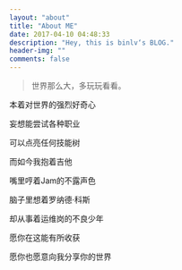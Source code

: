 ```yaml
---
layout: "about"
title: "About ME"
date: 2017-04-10 04:48:33
description: "Hey, this is binlv‘s BLOG."
header-img: ""
comments: false
---
```


> 世界那么大，多玩玩看看。


<p style="text-align:center;">

本着对世界的强烈好奇心

妄想能尝试各种职业

可以点亮任何技能树

而如今我抱着吉他

嘴里哼着Jam的不露声色

脑子里想着罗纳德·科斯

却从事着运维岗的不良少年

愿你在这能有所收获

愿你也愿意向我分享你的世界

</p>

